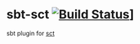 # sbt-sct [![Build Status](https://travis-ci.org/bzumhagen/sbt-sct.svg?branch=master)](https://travis-ci.org/bzumhagen/sbt-sct)]
sbt plugin for [sct](https://github.com/bzumhagen/sct)
